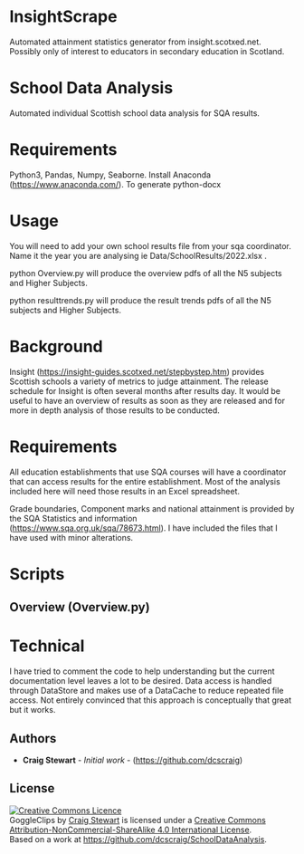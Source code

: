 # InsightScrape
Automated attainment statistics generator from insight.scotxed.net. Possibly only of interest to educators in secondary education in Scotland.


# School Data Analysis
Automated individual Scottish school data analysis for SQA results. 

# Requirements

Python3, Pandas, Numpy, Seaborne. Install Anaconda (https://www.anaconda.com/). To generate python-docx

# Usage

You will need to add your own school results file from your sqa coordinator. Name it the year you are analysing ie Data/SchoolResults/2022.xlsx .

python Overview.py will produce the overview pdfs of all the N5 subjects and Higher Subjects.

python resulttrends.py will produce the result trends pdfs of all the N5 subjects and Higher Subjects.

# Background

Insight (https://insight-guides.scotxed.net/stepbystep.htm) provides Scottish schools a variety of metrics to judge attainment. The release schedule for Insight is often several months after results day. It would be useful to have an overview of results as soon as they are released and for more in depth analysis of those results to be conducted.

# Requirements

All education establishments that use SQA courses will have a coordinator that can access results for the entire establishment. Most of the analysis included here will need those results in an Excel spreadsheet.

Grade boundaries, Component marks and national attainment is provided by the SQA Statistics and information (https://www.sqa.org.uk/sqa/78673.html). I have included the files that I have used with minor alterations. 

# Scripts
## Overview (Overview.py)


# Technical

I have tried to comment the code to help understanding but the current documentation level leaves a lot to be desired. Data access is handled through DataStore and makes use of a DataCache to reduce repeated file access. Not entirely convinced that this approach is conceptually that great but it works.


## Authors

* **Craig Stewart** - *Initial work* - (https://github.com/dcscraig)

## License

<a rel="license" href="http://creativecommons.org/licenses/by-nc-sa/4.0/"><img alt="Creative Commons Licence" style="border-width:0" src="https://i.creativecommons.org/l/by-nc-sa/4.0/88x31.png" /></a><br /><span xmlns:dct="http://purl.org/dc/terms/" property="dct:title">GoggleClips</span> by <a xmlns:cc="http://creativecommons.org/ns#" href="https://github.com/dcscraig/GoggleClips" property="cc:attributionName" rel="cc:attributionURL">Craig Stewart</a> is licensed under a <a rel="license" href="http://creativecommons.org/licenses/by-nc-sa/4.0/">Creative Commons Attribution-NonCommercial-ShareAlike 4.0 International License</a>.<br />Based on a work at <a xmlns:dct="http://purl.org/dc/terms/" href="https://github.com/dcscraig/SchoolDataAnalysis" rel="dct:source">https://github.com/dcscraig/SchoolDataAnalysis</a>.

